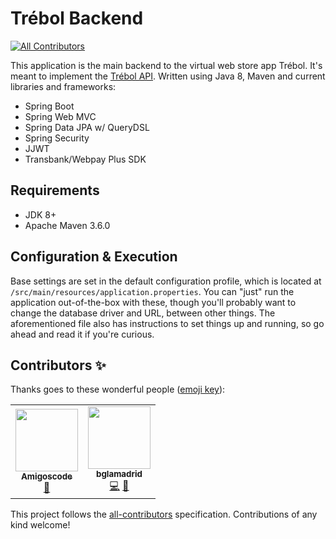# Trébol Backend
<!-- ALL-CONTRIBUTORS-BADGE:START - Do not remove or modify this section -->
[![All Contributors](https://img.shields.io/badge/all_contributors-1-orange.svg?style=flat-square)](#contributors-)
<!-- ALL-CONTRIBUTORS-BADGE:END -->

This application is the main backend to the virtual web store app Trébol. 
It's meant to implement the 
[Trébol API](https://github.com/trebol-ecommerce/trebol-api).
Written using Java 8, Maven and current libraries and frameworks:
* Spring Boot
* Spring Web MVC
* Spring Data JPA w/ QueryDSL
* Spring Security
* JJWT
* Transbank/Webpay Plus SDK

## Requirements

* JDK 8+
* Apache Maven 3.6.0

## Configuration & Execution

Base settings are set in the default configuration profile, which is located 
at `/src/main/resources/application.properties`.
You can "just" run the application out-of-the-box with these, though you'll 
probably want to change the database driver and URL, between other things.
The aforementioned file also has instructions to set things up and running, so 
go ahead and read it if you're curious.

## Contributors ✨

Thanks goes to these wonderful people ([emoji key](https://allcontributors.org/docs/en/emoji-key)):

<!-- ALL-CONTRIBUTORS-LIST:START - Do not remove or modify this section -->
<!-- prettier-ignore-start -->
<!-- markdownlint-disable -->
<table>
  <tr>
    <td align="center"><a href="http://amigoscode.com"><img src="https://avatars.githubusercontent.com/u/40702606?v=4?s=100" width="100px;" alt=""/><br /><sub><b>Amigoscode</b></sub></a><br /><a href="#ideas-amigoscode" title="Ideas, Planning, & Feedback">🤔</a></td>
    <td align="center"><a href="http://benjaminlamadrid.cl"><img src="https://avatars.githubusercontent.com/u/68207359?v=4?s=100" width="100px;" alt=""/><br /><sub><b>bglamadrid</b></sub></a><br /><a href="https://github.com/trebol-ecommerce/trebol-jee/commits?author=bglamadrid" title="Code">💻</a> <a href="#design-bglamadrid" title="Design">🎨</a></td>
  </tr>
</table>

<!-- markdownlint-restore -->
<!-- prettier-ignore-end -->

<!-- ALL-CONTRIBUTORS-LIST:END -->

This project follows the [all-contributors](https://github.com/all-contributors/all-contributors) specification. Contributions of any kind welcome!